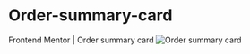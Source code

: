 # Order-summary-card
Frontend Mentor | Order summary card
![Order summary card](https://github.com/user-attachments/assets/0db4f287-0961-451c-a8e2-18fdb00551d9)

